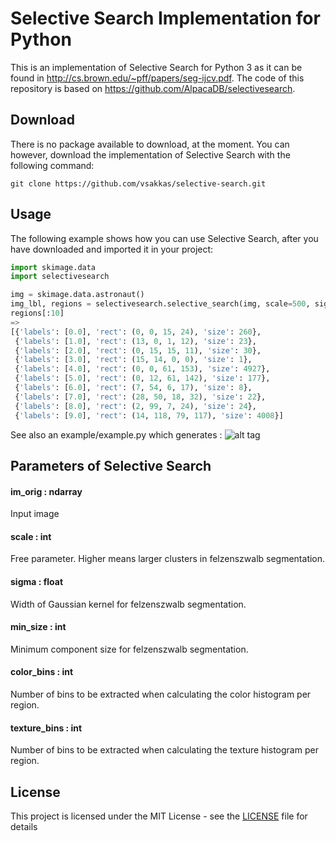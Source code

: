 # Selective Search Implementation for Python

This is an implementation of Selective Search for Python 3 as it can be found in http://cs.brown.edu/~pff/papers/seg-ijcv.pdf. The code of this repository is based on https://github.com/AlpacaDB/selectivesearch.

## Download

There is no package available to download, at the moment. You can however, download the implementation of Selective Search with the following command:
```
git clone https://github.com/vsakkas/selective-search.git
```

## Usage

The following example shows how you can use Selective Search, after you have downloaded and imported it in your project:

```python
import skimage.data
import selectivesearch

img = skimage.data.astronaut()
img_lbl, regions = selectivesearch.selective_search(img, scale=500, sigma=0.9, min_size=10)
regions[:10]
=>
[{'labels': [0.0], 'rect': (0, 0, 15, 24), 'size': 260},
 {'labels': [1.0], 'rect': (13, 0, 1, 12), 'size': 23},
 {'labels': [2.0], 'rect': (0, 15, 15, 11), 'size': 30},
 {'labels': [3.0], 'rect': (15, 14, 0, 0), 'size': 1},
 {'labels': [4.0], 'rect': (0, 0, 61, 153), 'size': 4927},
 {'labels': [5.0], 'rect': (0, 12, 61, 142), 'size': 177},
 {'labels': [6.0], 'rect': (7, 54, 6, 17), 'size': 8},
 {'labels': [7.0], 'rect': (28, 50, 18, 32), 'size': 22},
 {'labels': [8.0], 'rect': (2, 99, 7, 24), 'size': 24},
 {'labels': [9.0], 'rect': (14, 118, 79, 117), 'size': 4008}]
```

See also an example/example.py which generates :
![alt tag](https://github.com/AlpacaDB/selectivesearch/raw/develop/example/result.png)

## Parameters of Selective Search


#### im_orig : ndarray
 Input image
 
#### scale : int
 Free parameter. Higher means larger clusters in felzenszwalb segmentation.
 
#### sigma : float
 Width of Gaussian kernel for felzenszwalb segmentation.
 
#### min_size : int
 Minimum component size for felzenszwalb segmentation.
 
#### color_bins : int
 Number of bins to be extracted when calculating the color histogram per region.
 
#### texture_bins : int
 Number of bins to be extracted when calculating the texture histogram per region.
 

## License

This project is licensed under the MIT License - see the [LICENSE](LICENSE) file for details
